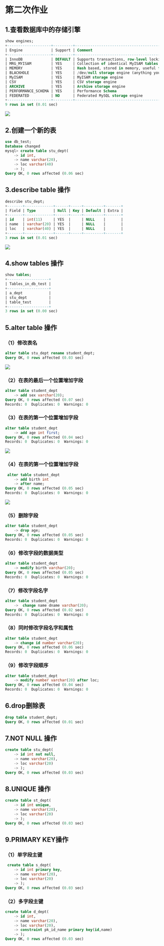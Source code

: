 # 第二次作业
## 1.查看数据库中的存储引擎

```sql
show engines;
+--------------------+---------+----------------------------------------------------------------+--------------+------+------------+
| Engine             | Support | Comment                                                        | Transactions | XA   | Savepoints |
+--------------------+---------+----------------------------------------------------------------+--------------+------+------------+
| InnoDB             | DEFAULT | Supports transactions, row-level locking, and foreign keys     | YES          | YES  | YES        |
| MRG_MYISAM         | YES     | Collection of identical MyISAM tables                          | NO           | NO   | NO         |
| MEMORY             | YES     | Hash based, stored in memory, useful for temporary tables      | NO           | NO   | NO         |
| BLACKHOLE          | YES     | /dev/null storage engine (anything you write to it disappears) | NO           | NO   | NO         |
| MyISAM             | YES     | MyISAM storage engine                                          | NO           | NO   | NO         |
| CSV                | YES     | CSV storage engine                                             | NO           | NO   | NO         |
| ARCHIVE            | YES     | Archive storage engine                                         | NO           | NO   | NO         |
| PERFORMANCE_SCHEMA | YES     | Performance Schema                                             | NO           | NO   | NO         |
| FEDERATED          | NO      | Federated MySQL storage engine                                 | NULL         | NULL | NULL       |
+--------------------+---------+----------------------------------------------------------------+--------------+------+------------+
9 rows in set (0.01 sec)
```
![](https://github.com/JINxin-0505/homework/blob/master/picture/m3.png)

## 2.创建一个新的表

```sql
use db_test;
Database changed
mysql> create table stu_dept(
    -> id int,
    -> name varchar(20),
    -> loc varchar(40)
    -> );
Query OK, 0 rows affected (0.06 sec)
```

## 3.describe table 操作
 
```sql
describe stu_dept;
+-------+-------------+------+-----+---------+-------+
| Field | Type        | Null | Key | Default | Extra |
+-------+-------------+------+-----+---------+-------+
| id    | int(11)     | YES  |     | NULL    |       |
| name  | varchar(20) | YES  |     | NULL    |       |
| loc   | varchar(40) | YES  |     | NULL    |       |
+-------+-------------+------+-----+---------+-------+
3 rows in set (0.01 sec)
```
![](https://github.com/JINxin-0505/homework/blob/master/picture/m4.png)

## 4.show tables 操作

```sql
show tables;
+-------------------+
| Tables_in_db_test |
+-------------------+
| a_dept            |
| stu_dept          |
| table_test        |
+-------------------+
3 rows in set (0.00 sec)
```
## 5.alter table 操作
### （1）修改表名

```sql
alter table stu_dept rename student_dept;
Query OK, 0 rows affected (0.03 sec)
```
![](https://github.com/JINxin-0505/homework/blob/master/picture/m5.png)

### （2）在表的最后一个位置增加字段

```sql
alter table student_dept
    -> add sex varchar(20);
Query OK, 0 rows affected (0.07 sec)
Records: 0  Duplicates: 0  Warnings: 0
```

### （3）在表的第一个位置增加字段

```sql
alter table student_dept
    -> add age int first;
Query OK, 0 rows affected (0.04 sec)
Records: 0  Duplicates: 0  Warnings: 0
```
![](https://github.com/JINxin-0505/homework/blob/master/picture/m7.png)

### （4）在表的第一个位置增加字段

```sql
 alter table student_dept
    -> add birth int
    -> after name;
Query OK, 0 rows affected (0.05 sec)
Records: 0  Duplicates: 0  Warnings: 0
```
![](https://github.com/JINxin-0505/homework/blob/master/picture/m8.png)

### （5）删除字段

```sql
alter table student_dept
    -> drop age;
Query OK, 0 rows affected (0.05 sec)
Records: 0  Duplicates: 0  Warnings: 0
```

### （6）修改字段的数据类型

```sql
alter table student_dept
    -> modify birth varchar(20);
Query OK, 0 rows affected (0.05 sec)
Records: 0  Duplicates: 0  Warnings: 0
```

### （7）修改字段名字

```sql
alter table student_dept
    ->  change name dname varchar(20);
Query OK, 0 rows affected (0.02 sec)
Records: 0  Duplicates: 0  Warnings: 0
```

### （8）同时修改字段名字和属性

```sql
alter table student_dept
    -> change id number varchar(20);
Query OK, 0 rows affected (0.06 sec)
Records: 0  Duplicates: 0  Warnings: 0
```

### （9）修改字段顺序

```sql
alter table student_dept
    -> modify number varchar(20) after loc;
Query OK, 0 rows affected (0.04 sec)
Records: 0  Duplicates: 0  Warnings: 0
```

## 6.drop删除表

```sql
drop table student_dept;
Query OK, 0 rows affected (0.01 sec)
```

## 7.NOT NULL 操作
 
```sql
create table stu_dept(
    -> id int not null,
    -> name varchar(20),
    -> loc varchar(20)
    -> );
Query OK, 0 rows affected (0.03 sec)
```

## 8.UNIQUE 操作

```sql
create table st_dept(
    -> id int unique,
    -> name varchar(20),
    -> loc varchar(20)
    -> );
Query OK, 0 rows affected (0.03 sec)
```

## 9.PRIMARY KEY操作
### （1）单字段主键

```sql
 create table s_dept(
    -> id int primary key,
    -> name varchar(20),
    -> loc varchar(20)
    -> );
Query OK, 0 rows affected (0.03 sec)
```

### （2）多字段主键

```sql
create table d_dept(
    -> id int,
    -> name varchar(20),
    -> loc varchar(20),
    -> constraint pk_id_name primary key(id,name)
    -> );
Query OK, 0 rows affected (0.03 sec)
```
